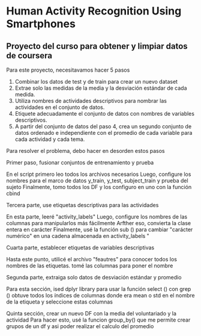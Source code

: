 # Human Activity Recognition Using Smartphones

## Proyecto del curso para obtener y limpiar datos de coursera

Para este proyecto, necesitavamos hacer 5 pasos

  1. Combinar los datos de test y de train para crear un nuevo dataset
  2. Extrae solo las medidas de la media y la desviación estándar de cada medida.
  3. Utiliza nombres de actividades descriptivos para nombrar las actividades en el conjunto de datos.
  4. Etiquete adecuadamente el conjunto de datos con nombres de variables descriptivos.
  5. A partir del conjunto de datos del paso 4, crea un segundo conjunto de datos ordenado e independiente con el promedio de cada variable para cada actividad y cada tema.
  
   Para resolver el problema, debo hacer en desorden estos pasos

Primer paso, fusionar conjuntos de entrenamiento y prueba

En el script primero leo todos los archivos necesarios
Luego, configure los nombres para el marco de datos y_train, y_test, subject_train y prueba del sujeto
Finalmente, tomo todos los DF y los configuro en uno con la función cbind

Tercera parte, use etiquetas descriptivas para las actividades

En esta parte, leeré "activity_labels"
Luego, configure los nombres de las columnas para manipularlos más fácilmente
Arfther eso, convierta la clase entera en carácter
Finalmente, usé la función sub () para cambiar "carácter numérico" en una cadena almacenada en activity_labels "


Cuarta parte, establecer etiquetas de variables descriptivas

Hasta este punto, utilicé el archivo "feautres" para conocer todos los nombres de las etiquetas.
tomé las columnas para poner el nombre

Segunda parte, extraiga solo datos de desviación estándar y promedio

Para esta sección, ised dplyr library para usar la función select ()
con grep () obtuve todos los índices de columnas donde era mean o std en el nombre de la etiqueta
y seleccione estas columnas


Quinta sección, crear un nuevo DF con la media del voluntariado y la actividad
Para hacer esto, usé la funcion group_by() que me permite crear grupos de un df y asi
poder realizar el calculo del promedio
